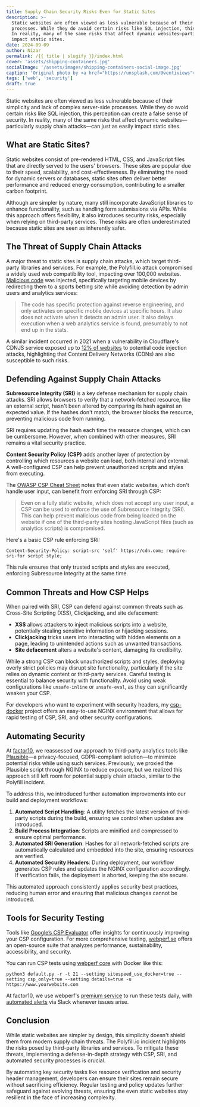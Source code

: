 ```yaml
---
title: Supply Chain Security Risks Even for Static Sites
description: >-
  Static websites are often viewed as less vulnerable because of their simplicity and lack of complex server-side
  processes. While they do avoid certain risks like SQL injection, this perception can create a false sense of security.
  In reality, many of the same risks that affect dynamic websites—particularly supply chain attacks—can just as easily
  impact static sites.
date: 2024-09-09
author: Nizar
permalink: /{{ title | slugify }}/index.html
cover: 'assets/shipping-containers.jpg'
socialImage: '/assets/images/shipping-containers-social-image.jpg'
caption: 'Original photo by <a href="https://unsplash.com/@ventiviews">Venti Views</a> on <a href="https://unsplash.com/photos/aerial-view-of-city-buildings-during-daytime-6p0JBES_65E">Unsplash</a>'
tags: ['web', 'security']
draft: true
---
```


Static websites are often viewed as less vulnerable because of their simplicity and lack of complex server-side
processes. While they do avoid certain risks like SQL injection, this perception can create a false sense of security.
In reality, many of the same risks that affect dynamic websites—particularly supply chain attacks—can just as easily
impact static sites.

## What are Static Sites?

Static websites consist of pre-rendered HTML, CSS, and JavaScript files that are directly served to the users' browsers.
These sites are popular due to their speed, scalability, and cost-effectiveness. By eliminating the need for
dynamic servers or databases, static sites often deliver better performance and reduced energy consumption, contributing
to a smaller carbon footprint.

Although are simpler by nature, many still incorporate JavaScript libraries to enhance functionality, such as handling
form submissions via APIs. While this approach offers flexibility, it also introduces security risks, especially when
relying on third-party services. These risks are often underestimated because static sites are seen as inherently safer.

## The Threat of Supply Chain Attacks

A major threat to static sites is supply chain attacks, which target third-party libraries and services. For example,
the Polyfill.io attack compromised a widely used web compatibility tool, impacting over 100,000 websites.
[Malicious code](https://sansec.io/research/polyfill-supply-chain-attack) was injected, specifically targeting
mobile devices by redirecting them to a sports betting site while avoiding detection by admin users and analytics
services:

> The code has specific protection against reverse engineering, and only activates on specific mobile devices at
  specific hours. It also does not activate when it detects an admin user. It also delays execution when a web analytics
  service is found, presumably to not end up in the stats.

A similar incident occurred in 2021 when a vulnerability in Cloudflare's CDNJS service exposed up to [12% of websites](https://www.bleepingcomputer.com/news/security/critical-cloudflare-cdn-flaw-allowed-compromise-of-12-percent-of-all-sites/)
to potential code injection attacks, highlighting that Content Delivery Networks (CDNs) are also susceptible to such
risks.

## Defending Against Supply Chain Attacks

**Subresource Integrity (SRI)** is a key defense mechanism for supply chain attacks. SRI allows browsers to verify that
a network-fetched resource, like an external script, hasn't been altered by comparing its hash against an expected
value. If the hashes don't match, the browser blocks the resource, preventing malicious code from running.

SRI requires updating the hash each time the resource changes, which can be cumbersome. However, when combined with
other measures, SRI remains a vital security practice.

**Content Security Policy (CSP)** adds another layer of protection by controlling which resources a website can load,
both internal and external. A well-configured CSP can help prevent unauthorized scripts and styles from executing.

The [OWASP CSP Cheat Sheet](https://cheatsheetseries.owasp.org/cheatsheets/Content_Security_Policy_Cheat_Sheet.html#defense-in-depth)
notes that even static websites, which don't handle user input, can benefit from enforcing SRI through CSP:

> Even on a fully static website, which does not accept any user input, a CSP can be used to enforce the use of
  Subresource Integrity (SRI). This can help prevent malicious code from being loaded on the website if one of the
  third-party sites hosting JavaScript files (such as analytics scripts) is compromised.

Here's a basic CSP rule enforcing SRI:

```text
Content-Security-Policy: script-src 'self' https://cdn.com; require-sri-for script style;
```

This rule ensures that only trusted scripts and styles are executed, enforcing Subresource Integrity at the same time.

## Common Threats and How CSP Helps

When paired with SRI, CSP can defend against common threats such as Cross-Site Scripting (XSS), Clickjacking, and
site defacement:

- **XSS** allows attackers to inject malicious scripts into a website, potentially stealing sensitive information or
  hijacking sessions.
- **Clickjacking** tricks users into interacting with hidden elements on a page, leading to unintended actions such as
  unwanted transactions.
- **Site defacement** alters a website's content, damaging its credibility.

While a strong CSP can block unauthorized scripts and styles, deploying overly strict policies may disrupt site
functionality, particularly if the site relies on dynamic content or third-party services. Careful testing is essential
to balance security with functionality. Avoid using weak configurations like `unsafe-inline` or `unsafe-eval`, as they
can significantly weaken your CSP.

For developers who want to experiment with security headers, my [csp-docker](https://github.com/nizos/csp-docker)
project offers an easy-to-use NGINX environment that allows for rapid testing of CSP, SRI, and other security
configurations.

## Automating Security

At [factor10](https://www.factor10.com/websites/), we reassessed our approach to third-party analytics tools like
[Plausible](https://plausible.io/)—a privacy-focused, GDPR-compliant solution—to minimize potential risks while
using such services. Previously, we proxied the Plausible script through NGINX to reduce exposure, but we realized this
approach still left room for potential supply chain attacks, similar to the Polyfill incident.

To address this, we introduced further automation improvements into our build and deployment workflows:

1. **Automated Script Handling**: A utility fetches the latest version of third-party scripts during the build,
   ensuring we control when updates are introduced.
2. **Build Process Integration**: Scripts are minified and compressed to ensure optimal performance.
3. **Automated SRI Generation**: Hashes for all network-fetched scripts are automatically calculated and embedded
   into the site, ensuring resources are verified.
4. **Automated Security Headers**: During deployment, our workflow generates CSP rules and updates the NGINX
   configuration accordingly. If verification fails, the deployment is aborted, keeping the site secure.

This automated approach consistently applies security best practices, reducing human error and ensuring that malicious
changes cannot be introduced.

## Tools for Security Testing

Tools like [Google’s CSP Evaluator](https://csp-evaluator.withgoogle.com/) offer insights for continuously improving
your CSP configuration. For more comprehensive testing, [webperf.se](http://webperf.se) offers an
open-source suite that analyzes performance, sustainability, accessibility, and security.

You can run CSP tests using [webperf core](https://github.com/Webperf-se/webperf_core) with Docker like this:

```
python3 default.py -r -t 21 --setting sitespeed_use_docker=true --setting csp_only=true --setting details=true -u https://www.yourwebsite.com
```

At factor10, we use webperf's [premium service](https://webperf.se/erbjudande/) to run these tests daily, with
[automated alerts](https://webperf.se/articles/webhooks/) via Slack whenever issues arise.

## Conclusion

While static websites are simpler by design, this simplicity doesn't shield them from modern supply chain threats. The
Polyfill.io incident highlights the risks posed by third-party libraries and services. To mitigate these threats,
implementing a defense-in-depth strategy with CSP, SRI, and automated security processes is crucial.

By automating key security tasks like resource verification and security header management, developers can ensure their
sites remain secure without sacrificing efficiency. Regular testing and policy updates further safeguard against
evolving threats, ensuring the even static websites stay resilient in the face of increasing complexity.
